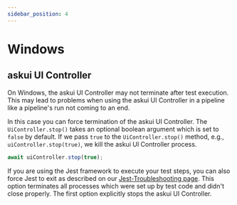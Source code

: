 ```yaml
---
sidebar_position: 4
---
```


# Windows

## askui UI Controller 

On Windows, the askui UI Controller may not terminate after test execution. This may lead to problems when using the askui UI Controller in a pipeline like a pipeline's run not coming to an end.

In this case you can force termination of the askui UI Controller. The `UiController.stop()` takes an optional boolean argument which is set to `false` by default. If we pass `true` to the `UiController.stop()` method, e.g., `uiController.stop(true)`,  we kill the askui UI Controller process. 

```typescript
await uiController.stop(true);
```

If you are using the Jest framework to execute your test steps, you can also force Jest to exit as described on our [Jest-Troubleshooting page](jest.md). This option terminates all processes which were set up by test code and didn't close properly. The first option explicitly stops the askui UI Controller. 


 